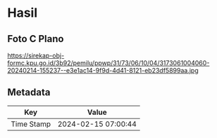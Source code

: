 # Hasil

## Foto C Plano

https://sirekap-obj-formc.kpu.go.id/3b92/pemilu/ppwp/31/73/06/10/04/3173061004060-20240214-155237--e3e1ac14-9f9d-4d41-8121-eb23df5899aa.jpg


## Metadata

| Key        | Value               |
| ---------- | ------------------- |
| Time Stamp | 2024-02-15 07:00:44 |



